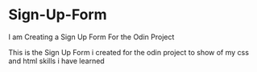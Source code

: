 # Sign-Up-Form
I am Creating a Sign Up Form For the Odin Project

This is the Sign Up Form i created for the odin project to show of my css and html skills i have learned
